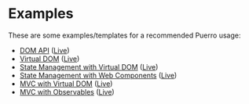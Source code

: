 # Examples

These are some examples/templates for a recommended Puerro usage:

- [DOM API](dom)                                         ([Live](https://robleroni.github.io/Puerro/examples/dom/))
- [Virtual DOM](vdom)                                    ([Live](https://robleroni.github.io/Puerro/examples/vdom/))
- [State Management with Virtual DOM](vdom-state)        ([Live](https://robleroni.github.io/Puerro/examples/vdom-state/))
- [State Management with Web Components](web-components) ([Live](https://robleroni.github.io/Puerro/examples/web-components/))
- [MVC with Virtual DOM](mvc-vdom)                       ([Live](https://robleroni.github.io/Puerro/examples/mvc-vdom/))
- [MVC with Observables](mvc)                            ([Live](https://robleroni.github.io/Puerro/examples/mvc/))